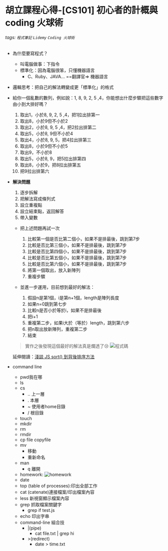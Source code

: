 # 胡立課程心得-[CS101] 初心者的計概與 coding 火球術

###### tags: `程式筆記` `Lidemy` `Coding 火球術`


* 為什麼要寫程式？
    * 叫電腦做事：下指令
    * 標準化：因為電腦很笨，只懂機器語言
        * C、Ruby、JAVA... ==翻譯官=> 機器語言
* 邏輯思考：把自己的解法轉變成更「標準化」的格式

* 給你一個亂數的數列，例如說：1, 8, 9, 2, 5 ,4，你能想出什麼步驟把這些數字由小到大排好嗎？

    1. 取出1，小於8, 9, 2, 5 ,4，把1拉出排第一
    1. 取出8，小於9但不小於2
    1. 取出2，小於8, 9, 5 ,4，把2拉出排第二
    1. 取出5，小於8, 9但不小於4
    1. 取出4，小於8, 9, 5，把4拉出排第三
    1. 取出8，小於9但不小於5
    1. 取出9，不小於8
    1. 取出5，小於8, 9，把5拉出排第四
    1. 取出8，小於9，把8拉出排第五
    1. 把9拉出排第六

* **解決問題**
    1. 逐步拆解
    1. 把解法寫成條列式
    1. 設立重複點
    1. 設立結束點，返回解答
    1. 帶入變數
    * 把上述問題再試一次
        1. 比較第一個是否比第二個小，如果不是排最後，跳到第7步
        2. 比較是否比第三個小，如果不是排最後，跳到第7步
        3. 比較是否比第四個小，如果不是排最後，跳到第7步
        4. 比較是否比第五個小，如果不是排最後，跳到第7步
        5. 比較是否比第六個小，如果不是排最後，跳到第7步
        6. 將第一個取出，放入新陣列
        7. 重複步驟

    *  並進一步運用，目前想到最好的解法：

        1. 假設n是第1個，i是第n+1個，length是陣列長度
        2. 如果n=0跳到第七步
        3. 比較n是否小於等於i，如果不是排最後
        4. 把i+1
        5. 重複第二步，如果i大於（等於）length，跳到第六步
        6. 把n取出放新陣列，重複第二步
        7. 結束

    > 實作之後發現這個最好的解法真是爛透了:cry:
    ![程式碼](https://i.imgur.com/U5jIi0J.png)

    延伸閱讀：[淺談 JS sort() 到背後排序方法](https://medium.com/@leokao0726/%E6%B7%BA%E8%AB%87-js-sort-%E5%88%B0%E8%83%8C%E5%BE%8C%E6%8E%92%E5%BA%8F%E6%96%B9%E6%B3%95-1035f5b8cde8)
    
* command line
    * pwd我在哪
    * ls
    * cs 
        * .. 上一層
        * . 本層
        * ~ 使用者home目錄
        * / 根目錄
    * touch
    * mkdir
    * rm
    * rmdir
    * cp file copyfile
    * mv
        * 移動
        * 重新命名
    * man
        * q 離開
    * homework:
    ![homework](https://i.imgur.com/EygNoEI.png)
    * date
    * top (table of processes):印出全部工作
    * cat (catenate)連接檔案/印出檔案內容
    * less 新視窗顯示檔案內容
    * grep 抓取檔案關鍵字
        * grep if test.js
    * echo 印出字串
    * command-line 組合技
        * |(pipe)
            * cat file.txt | grep hi
        * \>(redirect)
            * date > time.txt